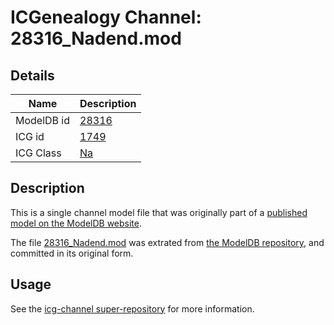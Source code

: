 # ICGenealogy Channel: 28316\_Nadend.mod

## Details

Name | Description
---- | -----------
ModelDB id | [28316](http://senselab.med.yale.edu/ModelDB/ShowModel.cshtml?model=28316)
ICG id | [1749](http://icg.neurotheory.ox.ac.uk/channels/2/1749)
ICG Class | [Na](http://icg.neurotheory.ox.ac.uk/channels/2)

## Description

This is a single channel model file that was originally part of a [published model on the ModelDB website](http://senselab.med.yale.edu/mModelDB/ShowModel.cshtml?model=28316).

The file [28316\_Nadend.mod](28316_Nadend.mod) was extrated from [the ModelDB repository](http://senselab.med.yale.edu/ModelDB/ShowModel.cshtml?model=28316), and committed in its original form.

## Usage

See the [icg-channel super-repository](https://github.com/icgenealogy/icg-channels) for more information.